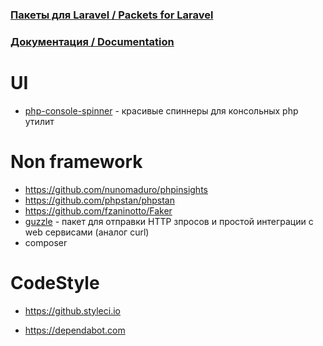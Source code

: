 ### [Пакеты для Laravel / Packets for Laravel](/Development/Laravel/Packets)
### [Документация / Documentation](/Development/Laravel/Documentation)


# UI
  - [php-console-spinner](https://github.com/alecrabbit/php-console-spinner) - красивые спиннеры для консольных php утилит


# Non framework
 - https://github.com/nunomaduro/phpinsights
 - https://github.com/phpstan/phpstan
 - https://github.com/fzaninotto/Faker
 - [guzzle](https://github.com/guzzle/guzzle) - пакет для отправки HTTP зпросов и простой интеграции с web сервисами (аналог curl)
 - composer

# CodeStyle
 - https://github.styleci.io

 - https://dependabot.com


  




